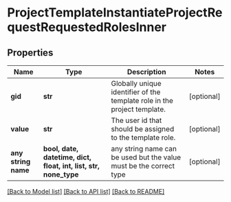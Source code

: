 # ProjectTemplateInstantiateProjectRequestRequestedRolesInner


## Properties
Name | Type | Description | Notes
------------ | ------------- | ------------- | -------------
**gid** | **str** | Globally unique identifier of the template role in the project template. | [optional] 
**value** | **str** | The user id that should be assigned to the template role. | [optional] 
**any string name** | **bool, date, datetime, dict, float, int, list, str, none_type** | any string name can be used but the value must be the correct type | [optional]

[[Back to Model list]](../README.md#documentation-for-models) [[Back to API list]](../README.md#documentation-for-api-endpoints) [[Back to README]](../README.md)


